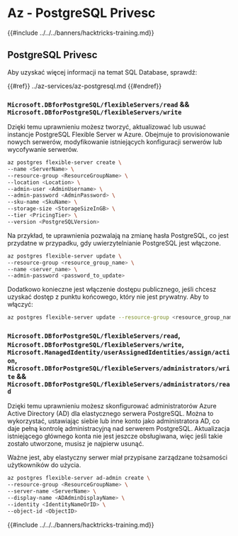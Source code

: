 # Az - PostgreSQL Privesc

{{#include ../../../banners/hacktricks-training.md}}

## PostgreSQL Privesc
Aby uzyskać więcej informacji na temat SQL Database, sprawdź:

{{#ref}}
../az-services/az-postgresql.md
{{#endref}}

### `Microsoft.DBforPostgreSQL/flexibleServers/read` && `Microsoft.DBforPostgreSQL/flexibleServers/write`

Dzięki temu uprawnieniu możesz tworzyć, aktualizować lub usuwać instancje PostgreSQL Flexible Server w Azure. Obejmuje to provisionowanie nowych serwerów, modyfikowanie istniejących konfiguracji serwerów lub wycofywanie serwerów.
```bash
az postgres flexible-server create \
--name <ServerName> \
--resource-group <ResourceGroupName> \
--location <Location> \
--admin-user <AdminUsername> \
--admin-password <AdminPassword> \
--sku-name <SkuName> \
--storage-size <StorageSizeInGB> \
--tier <PricingTier> \
--version <PostgreSQLVersion>
```
Na przykład, te uprawnienia pozwalają na zmianę hasła PostgreSQL, co jest przydatne w przypadku, gdy uwierzytelnianie PostgreSQL jest włączone.
```bash
az postgres flexible-server update \
--resource-group <resource_group_name> \
--name <server_name> \
--admin-password <password_to_update>
```
Dodatkowo konieczne jest włączenie dostępu publicznego, jeśli chcesz uzyskać dostęp z punktu końcowego, który nie jest prywatny. Aby to włączyć:
```bash
az postgres flexible-server update --resource-group <resource_group_name> --server-name <server_name> --public-access Enabled
```
### `Microsoft.DBforPostgreSQL/flexibleServers/read`, `Microsoft.DBforPostgreSQL/flexibleServers/write`, `Microsoft.ManagedIdentity/userAssignedIdentities/assign/action`, `Microsoft.DBforPostgreSQL/flexibleServers/administrators/write` && `Microsoft.DBforPostgreSQL/flexibleServers/administrators/read`

Dzięki temu uprawnieniu możesz skonfigurować administratorów Azure Active Directory (AD) dla elastycznego serwera PostgreSQL. Można to wykorzystać, ustawiając siebie lub inne konto jako administratora AD, co daje pełną kontrolę administracyjną nad serwerem PostgreSQL. Aktualizacja istniejącego głównego konta nie jest jeszcze obsługiwana, więc jeśli takie zostało utworzone, musisz je najpierw usunąć.

Ważne jest, aby elastyczny serwer miał przypisane zarządzane tożsamości użytkowników do użycia.
```bash
az postgres flexible-server ad-admin create \
--resource-group <ResourceGroupName> \
--server-name <ServerName> \
--display-name <ADAdminDisplayName> \
--identity <IdentityNameOrID> \
--object-id <ObjectID>
```
{{#include ../../../banners/hacktricks-training.md}}
